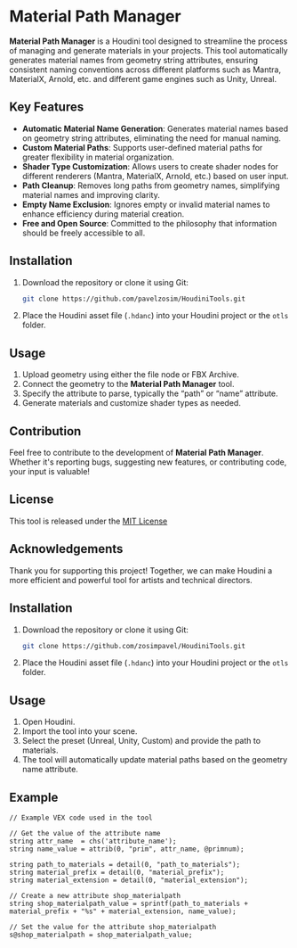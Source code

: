 # Material Path Manager

**Material Path Manager** is a Houdini tool designed to streamline the process of managing and generate materials in your projects.
This tool automatically generates material names from geometry string attributes, ensuring consistent naming conventions across different platforms such as Mantra, MaterialX, Arnold, etc. and different game engines such as Unity, Unreal.

## Key Features

- **Automatic Material Name Generation**: Generates material names based on geometry string attributes, eliminating the need for manual naming.
- **Custom Material Paths**: Supports user-defined material paths for greater flexibility in material organization.
- **Shader Type Customization**: Allows users to create shader nodes for different renderers (Mantra, MaterialX, Arnold, etc.) based on user input.
- **Path Cleanup**: Removes long paths from geometry names, simplifying material names and improving clarity.
- **Empty Name Exclusion**: Ignores empty or invalid material names to enhance efficiency during material creation.
- **Free and Open Source**: Committed to the philosophy that information should be freely accessible to all.

## Installation

1. Download the repository or clone it using Git:
    ```bash
    git clone https://github.com/pavelzosim/HoudiniTools.git
    ```
2. Place the Houdini asset file (`.hdanc`) into your Houdini project or the `otls` folder.

## Usage

1. Upload geometry using either the file node or FBX Archive.
2. Connect the geometry to the **Material Path Manager** tool.
3. Specify the attribute to parse, typically the “path” or “name” attribute.
4. Generate materials and customize shader types as needed.

## Contribution

Feel free to contribute to the development of **Material Path Manager**. Whether it's reporting bugs, suggesting new features, or contributing code, your input is valuable!

## License

This tool is released under the [MIT License](LICENSE)

## Acknowledgements

Thank you for supporting this project! Together, we can make Houdini a more efficient and powerful tool for artists and technical directors.

## Installation
1. Download the repository or clone it using Git:
    ```bash
    git clone https://github.com/zosimpavel/HoudiniTools.git
    ```
2. Place the Houdini asset file (`.hdanc`) into your Houdini project or the `otls` folder.

## Usage
1. Open Houdini.
2. Import the tool into your scene.
3. Select the preset (Unreal, Unity, Custom) and provide the path to materials.
4. The tool will automatically update material paths based on the geometry name attribute.

## Example
```vex
// Example VEX code used in the tool

// Get the value of the attribute name
string attr_name  = chs('attribute_name');
string name_value = attrib(0, "prim", attr_name, @primnum);

string path_to_materials = detail(0, "path_to_materials");
string material_prefix = detail(0, "material_prefix");
string material_extension = detail(0, "material_extension");

// Create a new attribute shop_materialpath
string shop_materialpath_value = sprintf(path_to_materials + material_prefix + "%s" + material_extension, name_value);

// Set the value for the attribute shop_materialpath
s@shop_materialpath = shop_materialpath_value;
